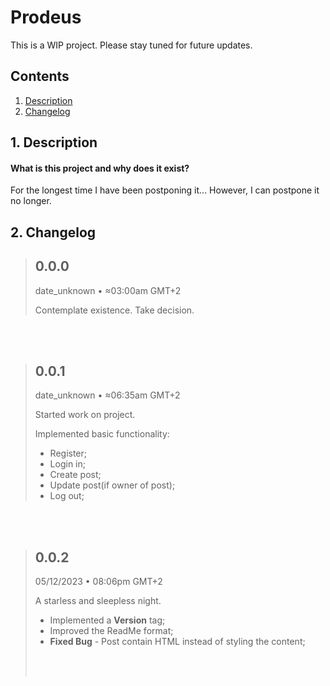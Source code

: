# Prodeus

This is a WIP project. Please stay tuned for future updates.

## Contents

1. [ Description ](#description)
2. [ Changelog ](#changelog)

## 1. Description

#### What is this project and why does it exist?

For the longest time I have been postponing it... However, I can postpone it no longer.

## 2. Changelog

> ## 0.0.0
>
> date_unknown • ≈03:00am GMT+2
>
> Contemplate existence.
> Take decision.

<br/><br/>

> ## 0.0.1
>
> date_unknown • ≈06:35am GMT+2
>
> Started work on project.
>
> Implemented basic functionality:
>
> - Register;
> - Login in;
> - Create post;
> - Update post(if owner of post);
> - Log out;

<br/><br/>

> ## 0.0.2
>
> 05/12/2023 • 08:06pm GMT+2
>
> A starless and sleepless night.
>
> - Implemented a **Version** tag;
> - Improved the ReadMe format;
> - **Fixed Bug** - Post contain HTML instead of styling the content;
>
> <br/><br/>
